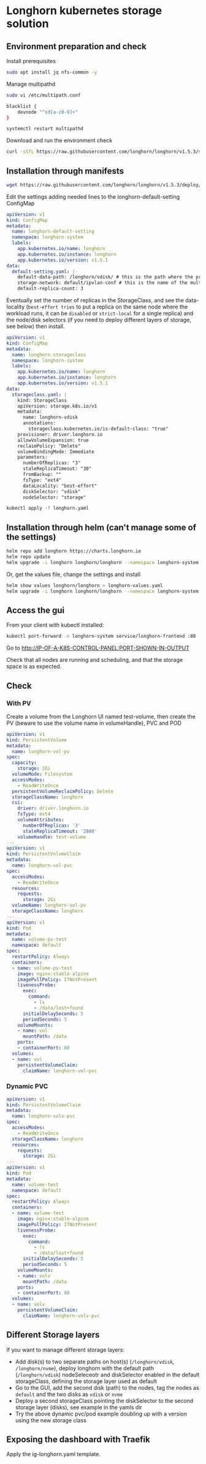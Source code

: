 # Longhorn kubernetes storage solution

## Environment preparation and check

Install prerequisites

```bash
sudo apt install jq nfs-common -y
```

Manage multipathd

```bash
sudo vi /etc/multipath.conf
```

```bash
blacklist {
    devnode "^sd[a-z0-9]+"
}
```

```bash
systemctl restart multipathd
```

Download and run the environment check

```bash
curl -sSfL https://raw.githubusercontent.com/longhorn/longhorn/v1.5.3/scripts/environment_check.sh | bash
```

## Installation through manifests

```bash
wget https://raw.githubusercontent.com/longhorn/longhorn/v1.5.3/deploy/longhorn.yaml
```

Edit the settings adding needed lines to the longhorn-default-setting ConfigMap

```yaml
apiVersion: v1
kind: ConfigMap
metadata:
  name: longhorn-default-setting
  namespace: longhorn-system
  labels:
    app.kubernetes.io/name: longhorn
    app.kubernetes.io/instance: longhorn
    app.kubernetes.io/version: v1.5.1
data:
  default-setting.yaml: |-
    default-data-path: /longhorn/vdisk/ # this is the path where the primary storage is mounted
    storage-network: default/ipvlan-conf # this is the name of the multus network-attachment-definition
    default-replica-count: 3
```

Eventually set the number of replicas in the StorageClass, and see the data-locality (`best-effort tries` to put a replica on the same node where the workload runs, it can be `disabled` or `strict-local` for a single replica) and the node/disk selectors (if you need to deploy different layers of storage, see below) then install.

```yaml
apiVersion: v1
kind: ConfigMap
metadata:
  name: longhorn-storageclass
  namespace: longhorn-system
  labels:
    app.kubernetes.io/name: longhorn
    app.kubernetes.io/instance: longhorn
    app.kubernetes.io/version: v1.5.1
data:
  storageclass.yaml: |
    kind: StorageClass
    apiVersion: storage.k8s.io/v1
    metadata:
      name: longhorn-vdisk
      annotations:
        storageclass.kubernetes.io/is-default-class: "true"
    provisioner: driver.longhorn.io
    allowVolumeExpansion: true
    reclaimPolicy: "Delete"
    volumeBindingMode: Immediate
    parameters:
      numberOfReplicas: "3"
      staleReplicaTimeout: "30"
      fromBackup: ""
      fsType: "ext4"
      dataLocality: "best-effort"
      diskSelector: "vdisk"
      nodeSelector: "storage"

```

```bash
kubectl apply -f longhorn.yaml
```

## Installation through helm (can't manage some of the settings)

```bash
helm repo add longhorn https://charts.longhorn.io
helm repo update
helm upgrade -i longhorn longhorn/longhorn --namespace longhorn-system --create-namespace --version 1.5.3 --set defaultSettings.defaultDataPath="/longhorn/storage/" --set defaultSettngs.storageNetwork="default/ipvlan-conf" 
```

Or, get the values file, change the settings and install

```bash
helm show values longhorn/longhorn > longhorn-values.yaml
helm upgrade -i longhorn longhorn/longhorn --namespace longhorn-system --create-namespace --version 1.5.3 --values longhorn-values.yaml
```

## Access the gui

From your client with kubectl installed:

```bash
kubectl port-forward -n longhorn-system service/longhorn-frontend :80
```

Go to <http://IP-OF-A-K8S-CONTROL-PANEL:PORT-SHOWN-IN-OUTPUT>

Check that all nodes are running and scheduling, and that the storage space is as expected.

## Check

### With PV

Create a volume from the Longhorn UI named test-volume, then create the PV (beware to use the volume name in volumeHandle), PVC and POD

```yaml
apiVersion: v1
kind: PersistentVolume
metadata:
  name: longhorn-vol-pv
spec:
  capacity:
    storage: 2Gi
  volumeMode: Filesystem
  accessModes:
    - ReadWriteOnce
  persistentVolumeReclaimPolicy: Delete
  storageClassName: longhorn
  csi:
    driver: driver.longhorn.io
    fsType: ext4
    volumeAttributes:
      numberOfReplicas: '3'
      staleReplicaTimeout: '2880'
    volumeHandle: test-volume
---
apiVersion: v1
kind: PersistentVolumeClaim
metadata:
  name: longhorn-vol-pvc
spec:
  accessModes:
    - ReadWriteOnce
  resources:
    requests:
      storage: 2Gi
  volumeName: longhorn-vol-pv
  storageClassName: longhorn
---
apiVersion: v1
kind: Pod
metadata:
  name: volume-pv-test
  namespace: default
spec:
  restartPolicy: Always
  containers:
  - name: volume-pv-test
    image: nginx:stable-alpine
    imagePullPolicy: IfNotPresent
    livenessProbe:
      exec:
        command:
          - ls
          - /data/lost+found
      initialDelaySeconds: 5
      periodSeconds: 5
    volumeMounts:
    - name: vol
      mountPath: /data
    ports:
    - containerPort: 80
  volumes:
  - name: vol
    persistentVolumeClaim:
      claimName: longhorn-vol-pvc
```

### Dynamic PVC

```yaml
apiVersion: v1
kind: PersistentVolumeClaim
metadata:
  name: longhorn-volv-pvc
spec:
  accessModes:
    - ReadWriteOnce
  storageClassName: longhorn
  resources:
    requests:
      storage: 2Gi
---
apiVersion: v1
kind: Pod
metadata:
  name: volume-test
  namespace: default
spec:
  restartPolicy: Always
  containers:
  - name: volume-test
    image: nginx:stable-alpine
    imagePullPolicy: IfNotPresent
    livenessProbe:
      exec:
        command:
          - ls
          - /data/lost+found
      initialDelaySeconds: 5
      periodSeconds: 5
    volumeMounts:
    - name: volv
      mountPath: /data
    ports:
    - containerPort: 80
  volumes:
  - name: volv
    persistentVolumeClaim:
      claimName: longhorn-volv-pvc
```

## Different Storage layers

If you want to manage different storage layers:

- Add disk(s) to two separate paths on host(s) (`/longhorn/vdisk`, `/longhorn/nvme`), deploy longhorn with the default path (`/longhorn/vdisk`) nodeSeleceotr and diskSelector enabled in the default storageClass, defining the storage layer used as default
- Go to the GUI, add the second disk (path) to the nodes, tag the nodes as `default` and the two disks as `vdisk` or `nvme`
- Deploy a second storageClass pointing the diskSelector to the second storage layer (disks), see example in the yamls dir
- Try the above dynamic pvc/pod example doubling up with a version using the new storage class

## Exposing the dashboard with Traefik

Apply the ig-longhorn.yaml template.
